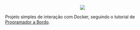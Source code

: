 <p align="center"><img src="https://i1.wp.com/complemento.net.br/wp-content/uploads/2018/03/1_d-HKujYLR5Q2QED4ybEiPw.png?ssl=1" /></p>

Projeto simples de interação com Docker, seguindo o tutorial de [Programador a Bordo](https://youtu.be/Kzcz-EVKBEQ).
